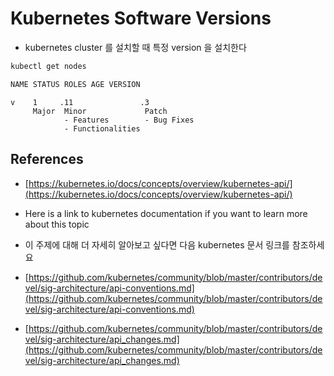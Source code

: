 # Kubernetes Software Versions

* kubernetes cluster 를 설치할 때 특정 version 을 설치한다

```bash
kubectl get nodes

NAME STATUS ROLES AGE VERSION
```

```
v    1     .11               .3
     Major  Minor             Patch
            - Features        - Bug Fixes
            - Functionalities 
```

## References

* [https://kubernetes.io/docs/concepts/overview/kubernetes-api/](https://kubernetes.io/docs/concepts/overview/kubernetes-api/)

* Here is a link to kubernetes documentation if you want to learn more about this topic
* 이 주제에 대해 더 자세히 알아보고 싶다면 다음 kubernetes 문서 링크를 참조하세요

* [https://github.com/kubernetes/community/blob/master/contributors/devel/sig-architecture/api-conventions.md](https://github.com/kubernetes/community/blob/master/contributors/devel/sig-architecture/api-conventions.md)
* [https://github.com/kubernetes/community/blob/master/contributors/devel/sig-architecture/api_changes.md](https://github.com/kubernetes/community/blob/master/contributors/devel/sig-architecture/api_changes.md)

